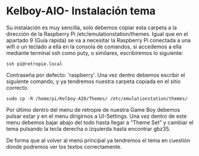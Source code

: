 # Kelboy-AIO- Instalación tema

Su instalación es muy sencilla, solo debemos copiar esta carpeta a la dirección de la Raspberry Pi /etc/emulationstation/themes.
Igual que en el apartado 9 (Guía rápida) se va a necesitar la Raspberry Pi conectada a una wifi o un teclado a ella en la consola de comandos, si accedemos a ella mediante terminal  ssh como puty, o similares, escribiremos lo siguiente:
```
ssh pi@retropie.local
```
Contraseña por defecto: 'raspberry'.
Una vez dentro debemos escribir el siguiente comando, y ya tendremos nuestra carpeta copiada en el sitio correcto.
```
sudo cp -R /home/pi/Kelboy-AIO/Themes/ /etc/emulationstation/themes/                                     
```
Por último dentro del menu de retropie de nuestra Game Boy debemos pulsar estar y en el menu dirigirnos a UI-Settings. Una vez dentro de este menu debemos bajar abajo del todo hasta llegar a “Theme Set” y cambiar el tema pulsando la tecla derecha o izquierda hasta encontrar gbz35.

De forma que al volver al menú principal ya tendremos el tema en cuestión donde podremos ver los textos correctamente.

